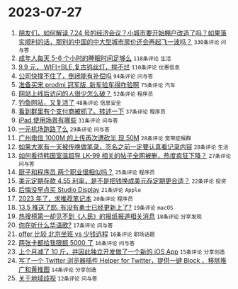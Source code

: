 # 2023-07-27

1. [朋友们，如何解读 7.24 号的经济会议？小城市要开始棚户改造了吗？如果落实顺利的话，那别的中国的中大型城市房价还会再起飞一波吗？](https://www.v2ex.com/t/960065) `330条评论` `问与答`
1. [成年人每天 5-6 个小时的睡眠时间足够么](https://www.v2ex.com/t/960074) `118条评论` `生活`
1. [9.9 元， WIFI+BLE,复古钨丝灯，摔不烂](https://www.v2ex.com/t/960099) `110条评论` `优惠信息`
1. [公司快撑不住了，倒闭能有补偿吗](https://www.v2ex.com/t/960095) `94条评论` `问与答`
1. [准备买宋 prodmi 冠军版, 新车验车得咋验啊](https://www.v2ex.com/t/960087) `75条评论` `汽车`
1. [网站上线后访问的人很少怎么破？](https://www.v2ex.com/t/960244) `52条评论` `程序员`
1. [钓鱼网站，又复活了](https://www.v2ex.com/t/960178) `48条评论` `信息安全`
1. [看到群里有个支付商被抓了。转述一下](https://www.v2ex.com/t/960078) `37条评论` `程序员`
1. [iPad 使用场景有哪些](https://www.v2ex.com/t/960100) `31条评论` `问与答`
1. [一元机场跑路了么](https://www.v2ex.com/t/960136) `29条评论` `问与答`
1. [广州电信 1000M 的上传再次遭砍半 现 50M](https://www.v2ex.com/t/960248) `28条评论` `宽带症候群`
1. [如果大家有一天被传唤做笔录，签名之前一定要认真看记录内容](https://www.v2ex.com/t/960076) `28条评论` `生活`
1. [如何看待韩国室温超导 LK-99 相关的帖子全网被删，热度疯狂下降？](https://www.v2ex.com/t/960270) `27条评论` `问与答`
1. [厨子和程序员 两个职业很相似吗？](https://www.v2ex.com/t/960173) `25条评论` `程序员`
1. [美元定期存款 4.55 利率，是不是把钱换成美元存定期更合适？](https://www.v2ex.com/t/960069) `22条评论` `投资`
1. [后悔没早点买 Studio Display](https://www.v2ex.com/t/960189) `21条评论` `Apple`
1. [2023 年了，求推荐笔记本](https://www.v2ex.com/t/960085) `20条评论` `程序员`
1. [13.5 推送了耶. 有没有勇士已经更新上了?](https://www.v2ex.com/t/960070) `19条评论` `macOS`
1. [热搜榜第一却见不到《人民》的报纸报道相关消息](https://www.v2ex.com/t/960153) `18条评论` `分享发现`
1. [你在听什么华语歌?](https://www.v2ex.com/t/960245) `17条评论` `问与答`
1. [offer 比较 北京坐班 vs 少钱远程](https://www.v2ex.com/t/960181) `16条评论` `职场话题`
1. [两张卡都给我限额 5000 了](https://www.v2ex.com/t/960105) `16条评论` `问与答`
1. [上个月减了 10 斤，并因此独立开发做了一个新的 iOS App](https://www.v2ex.com/t/960187) `15条评论` `分享创造`
1. [写了一个 Twitter 浏览器插件 Helper for Twitter，提供一键 Block 、移除推广和黄推图](https://www.v2ex.com/t/960097) `14条评论` `分享创造`
1. [关于地域歧视](https://www.v2ex.com/t/960262) `12条评论` `问与答`
